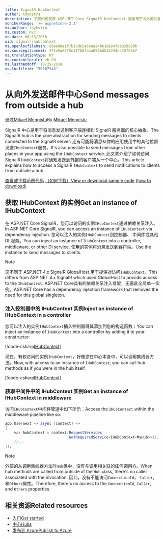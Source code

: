 ```yaml
---
title: SignalR HubContext
author: tdykstra
description: 了解如何使用 ASP.NET Core SignalR HubContext 服务用于向外部的客户端从一个中心发送通知。
monikerRange: '>= aspnetcore-2.1'
ms.author: tdykstra
ms.custom: mvc
ms.date: 06/13/2018
uid: signalr/hubcontext
ms.openlocfilehash: 8be888e1f7b16d65ebbaa24b618e84fca029d80b
ms.sourcegitcommit: 375e9a67f5e1f7b0faaa056b4b46294cc70f55b7
ms.translationtype: MT
ms.contentlocale: zh-CN
ms.lasthandoff: 10/29/2018
ms.locfileid: "50207948"
---
```

# <a name="send-messages-from-outside-a-hub"></a><span data-ttu-id="34d0a-103">从向外发送邮件中心</span><span class="sxs-lookup"><span data-stu-id="34d0a-103">Send messages from outside a hub</span></span>

<span data-ttu-id="34d0a-104">通过[Mikael Mengistu](https://twitter.com/MikaelM_12)</span><span class="sxs-lookup"><span data-stu-id="34d0a-104">By [Mikael Mengistu](https://twitter.com/MikaelM_12)</span></span>

<span data-ttu-id="34d0a-105">SignalR 中心是用于将消息发送到客户端连接到 SignalR 服务器的核心抽象。</span><span class="sxs-lookup"><span data-stu-id="34d0a-105">The SignalR hub is the core abstraction for sending messages to clients connected to the SignalR server.</span></span> <span data-ttu-id="34d0a-106">还有可能将消息从你的应用使用中的其他位置发送`IHubContext`服务。</span><span class="sxs-lookup"><span data-stu-id="34d0a-106">It's also possible to send messages from other places in your app using the `IHubContext` service.</span></span> <span data-ttu-id="34d0a-107">此文章介绍了如何访问 SignalR`IHubContext`将通知发送到外部的客户端从一个中心。</span><span class="sxs-lookup"><span data-stu-id="34d0a-107">This article explains how to access a SignalR `IHubContext` to send notifications to clients from outside a hub.</span></span>

<span data-ttu-id="34d0a-108">[查看或下载示例代码](https://github.com/aspnet/Docs/tree/master/aspnetcore/signalr/hubcontext/sample/) [（如何下载）](xref:index#how-to-download-a-sample)</span><span class="sxs-lookup"><span data-stu-id="34d0a-108">[View or download sample code](https://github.com/aspnet/Docs/tree/master/aspnetcore/signalr/hubcontext/sample/) [(how to download)](xref:index#how-to-download-a-sample)</span></span>

## <a name="get-an-instance-of-ihubcontext"></a><span data-ttu-id="34d0a-109">获取 IHubContext 的实例</span><span class="sxs-lookup"><span data-stu-id="34d0a-109">Get an instance of IHubContext</span></span>

<span data-ttu-id="34d0a-110">在 ASP.NET Core SignalR，您可以访问的实例`IHubContext`通过依赖关系注入。</span><span class="sxs-lookup"><span data-stu-id="34d0a-110">In ASP.NET Core SignalR, you can access an instance of `IHubContext` via dependency injection.</span></span> <span data-ttu-id="34d0a-111">您可以注入的实例`IHubContext`到控制器、 中间件或其他 DI 服务。</span><span class="sxs-lookup"><span data-stu-id="34d0a-111">You can inject an instance of `IHubContext` into a controller, middleware, or other DI service.</span></span> <span data-ttu-id="34d0a-112">使用的实例将消息发送到客户端。</span><span class="sxs-lookup"><span data-stu-id="34d0a-112">Use the instance to send messages to clients.</span></span>

> [!NOTE]
> <span data-ttu-id="34d0a-113">这不同于 ASP.NET 4.x SignalR GlobalHost 用于提供对访问`IHubContext`。</span><span class="sxs-lookup"><span data-stu-id="34d0a-113">This differs from ASP.NET 4.x SignalR which used GlobalHost to provide access to the `IHubContext`.</span></span> <span data-ttu-id="34d0a-114">ASP.NET Core具有的依赖关系注入框架，无需此全局单一实例。</span><span class="sxs-lookup"><span data-stu-id="34d0a-114">ASP.NET Core has a dependency injection framework that removes the need for this global singleton.</span></span>

### <a name="inject-an-instance-of-ihubcontext-in-a-controller"></a><span data-ttu-id="34d0a-115">注入控制器中的 IHubContext 实例</span><span class="sxs-lookup"><span data-stu-id="34d0a-115">Inject an instance of IHubContext in a controller</span></span>

<span data-ttu-id="34d0a-116">您可以注入的实例`IHubContext`插入控制器将其添加到您的构造函数：</span><span class="sxs-lookup"><span data-stu-id="34d0a-116">You can inject an instance of `IHubContext` into a controller by adding it to your constructor:</span></span>

[!code-csharp[IHubContext](hubcontext/sample/Controllers/HomeController.cs?range=12-19,57)]

<span data-ttu-id="34d0a-117">现在，有权访问的实例`IHubContext`，好像您在中心本身中，可以调用集线器方法。</span><span class="sxs-lookup"><span data-stu-id="34d0a-117">Now, with access to an instance of `IHubContext`, you can call hub methods as if you were in the hub itself.</span></span>

[!code-csharp[IHubContext](hubcontext/sample/Controllers/HomeController.cs?range=21-25)]

### <a name="get-an-instance-of-ihubcontext-in-middleware"></a><span data-ttu-id="34d0a-118">获取中间件中的 IHubContext 实例</span><span class="sxs-lookup"><span data-stu-id="34d0a-118">Get an instance of IHubContext in middleware</span></span>

<span data-ttu-id="34d0a-119">访问`IHubContext`中间件管道中如下所示：</span><span class="sxs-lookup"><span data-stu-id="34d0a-119">Access the `IHubContext` within the middleware pipeline like so:</span></span>

```csharp
app.Use(next => async (context) =>
{
    var hubContext = context.RequestServices
                            .GetRequiredService<IHubContext<MyHub>>();
    //...
});
```

> [!NOTE]
> <span data-ttu-id="34d0a-120">外部的从调用集线器方法时`Hub`类中，没有与调用相关联的任何调用方。</span><span class="sxs-lookup"><span data-stu-id="34d0a-120">When hub methods are called from outside of the `Hub` class, there's no caller associated with the invocation.</span></span> <span data-ttu-id="34d0a-121">因此，没有不能访问`ConnectionId`， `Caller`，和`Others`属性。</span><span class="sxs-lookup"><span data-stu-id="34d0a-121">Therefore, there's no access to the `ConnectionId`, `Caller`, and `Others` properties.</span></span>

## <a name="related-resources"></a><span data-ttu-id="34d0a-122">相关资源</span><span class="sxs-lookup"><span data-stu-id="34d0a-122">Related resources</span></span>

* [<span data-ttu-id="34d0a-123">入门</span><span class="sxs-lookup"><span data-stu-id="34d0a-123">Get started</span></span>](xref:tutorials/signalr)
* [<span data-ttu-id="34d0a-124">中心</span><span class="sxs-lookup"><span data-stu-id="34d0a-124">Hubs</span></span>](xref:signalr/hubs)
* [<span data-ttu-id="34d0a-125">发布到 Azure</span><span class="sxs-lookup"><span data-stu-id="34d0a-125">Publish to Azure</span></span>](xref:signalr/publish-to-azure-web-app)
